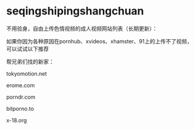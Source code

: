 # seqingshipingshangchuan
不用验身，自由上传色情视频的成人视频网站列表（长期更新）：

如果你因为各种原因在pornhub、xvideos、xhamster、91上的上传不了视频，可以试试以下推荐

帮兄弟们找的新家：

tokyomotion.net  

erome.com

porndr.com

bitporno.to

x-18.org
